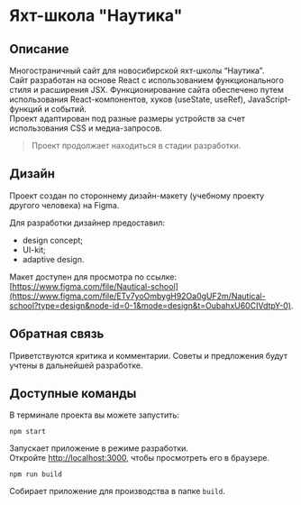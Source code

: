 # Яхт-школа "Наутика"

## Описание

Многостраничный сайт для новосибирской яхт-школы “Наутика”.\
Сайт разработан на основе React с использованием функционального стиля и расширения JSX. Функционирование сайта обеспечено путем использования React-компонентов, хуков (useState, useRef), JavaScript-функций и событий.\
Проект адаптирован под разные размеры устройств за счет использования CSS и медиа-запросов. 

> Проект продолжает находиться в стадии разработки.

## Дизайн

Проект создан по стороннему дизайн-макету (учебному проекту другого человека) на Figma. 

Для разработки дизайнер предоставил:
- design concept;
- UI-kit;
- adaptive design.

Макет доступен для просмотра по ссылке: [https://www.figma.com/file/Nautical-school](https://www.figma.com/file/ETv7yoOmbygH92Oa0gUF2m/Nautical-school?type=design&node-id=0-1&mode=design&t=OubahxU60CIVdtpY-0).

## Обратная связь

Приветствуются критика и комментарии. Советы и предложения будут учтены в дальнейшей разработке.

## Доступные команды

В терминале проекта вы можете запустить:

`npm start`

Запускает приложение в режиме разработки.\
Откройте [http://localhost:3000](http://localhost:3000), чтобы просмотреть его в браузере.

`npm run build`

Собирает приложение для производства в папке `build`.

